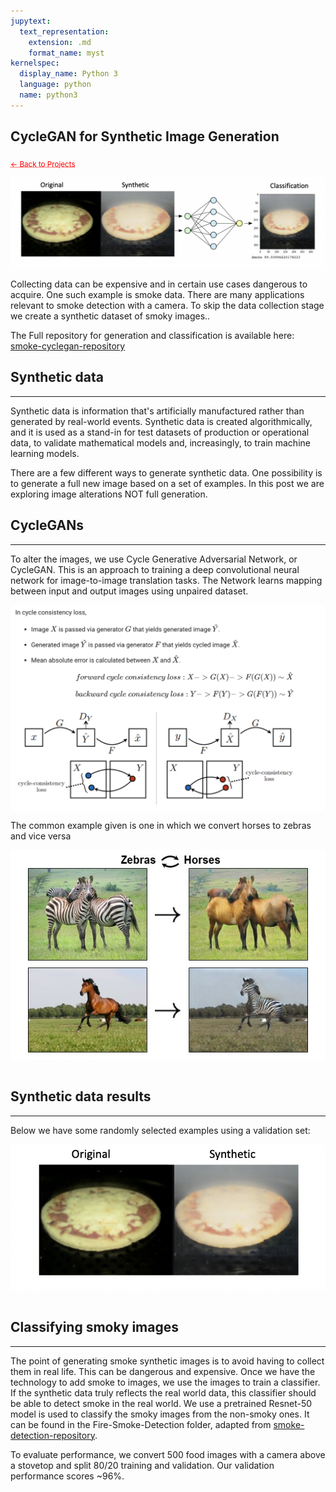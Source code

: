 ```yaml
---
jupytext:
  text_representation:
    extension: .md
    format_name: myst
kernelspec:
  display_name: Python 3
  language: python
  name: python3
---
```


##  CycleGAN for Synthetic Image Generation

 <sub> <a href="https://jmhuer.github.io/mini_book/_build/html/docs/portfolio.html" style="color: red; text-decoration: underline;text-decoration-style: dotted;">← Back to Projects</a> </sub>

<img src="../.gitbook/assets/smoke.png" align="center"/>

<br>

Collecting data can be expensive and in certain use cases dangerous to acquire. One such example is smoke data. There are many applications relevant to smoke detection with a camera. To skip the data collection stage we create a synthetic dataset of smoky images..
<br>


The Full repository for generation and classification is available here: [smoke-cyclegan-repository](https://github.com/patel996/smoke-detection)

## Synthetic data
---

Synthetic data is information that's artificially manufactured rather than generated by real-world events. Synthetic data is created algorithmically, and it is used as a stand-in for test datasets of production or operational data, to validate mathematical models and, increasingly, to train machine learning models.

There are a few different ways to generate synthetic data. One possibility is to generate a full new image based on a set of examples. In this post we are exploring image alterations NOT full generation.

## CycleGANs
---

To alter the images, we use  Cycle Generative Adversarial Network, or CycleGAN. This is an approach to training a deep convolutional neural network for image-to-image translation tasks. The Network learns mapping between input and output images using unpaired dataset.

<img src="../.gitbook/assets/cyclegan2.png" align="center"/>

The common example given is one in which we convert horses to zebras and vice versa

<img src="../.gitbook/assets/CycleGAN.jpeg" align="center"/>

<br>
<br>

## Synthetic data results
---

Below we have some randomly selected examples using a validation set:

<img src="../.gitbook/assets/smoke2.png" align="center"/>

<br>
<br>


## Classifying smoky images
---

The point of generating smoke synthetic images is to avoid having to collect them in real life. This can be dangerous and expensive. Once we have the technology to add smoke to images, we use the images to train a classifier. If the synthetic data truly reflects the real world data, this classifier should be able to detect smoke in the real world. We use a pretrained Resnet-50 model is used to classify the smoky images from the non-smoky ones. It can be found in the Fire-Smoke-Detection folder, adapted from [smoke-detection-repository](https://github.com/imsaksham-c/Fire-Smoke-Detection).

To evaluate performance, we convert 500 food images with a camera above a stovetop and split 80/20 training and validation. Our validation performance scores ~96%. 
















